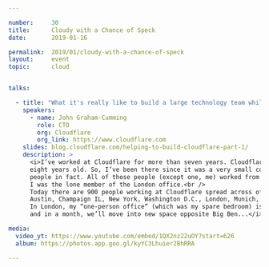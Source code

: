 ```yaml
---

number:     30
title:      Cloudy with a Chance of Speck
date:       2019-01-16

permalink:  2019/01/cloudy-with-a-chance-of-speck
layout:     event
topic:      cloud


talks:

  - title: "What it's really like to build a large technology team while building products"
    speakers:
      - name: John Graham-Cumming
        role: CTO
        org: Cloudflare
        org_link: https://www.cloudflare.com
    slides: blog.cloudflare.com/helping-to-build-cloudflare-part-1/
    description: >
      <i>I’ve worked at Cloudflare for more than seven years. Cloudflare itself is more than
      eight years old. So, I’ve been there since it was a very small company. About twenty
      people in fact. All of those people (except one, me) worked from an office in San Francisco.
      I was the lone member of the London office.<br />
      Today there are 900 people working at Cloudflare spread across offices in San Francisco,
      Austin, Champaign IL, New York, Washington D.C., London, Munich, Singapore and Beijing.
      In London, my “one-person office” (which was my spare bedroom) is now almost 200 people
      and in a month, we’ll move into new space opposite Big Ben...</i>

media:
  video_yt: https://www.youtube.com/embed/1QX2nz22uOY?start=626
  album: https://photos.app.goo.gl/kyYC3Lhuier2BhRRA

---
```


